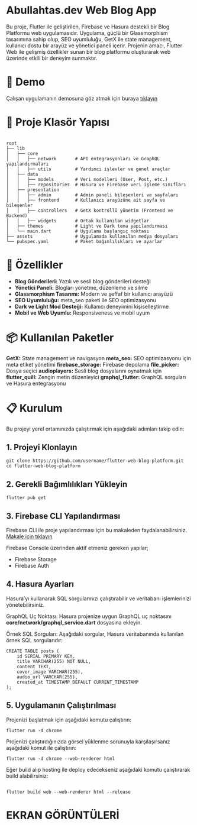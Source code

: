 # Abullahtas.dev Web Blog App

Bu proje, Flutter ile geliştirilen, Firebase ve Hasura destekli bir Blog Platformu web uygulamasıdır. Uygulama, güçlü bir Glassmorphism tasarımına sahip olup, SEO uyumluluğu, GetX ile state management, kullanıcı dostu bir arayüz ve yönetici paneli içerir. Projenin amacı, Flutter Web ile gelişmiş özellikler sunan bir blog platformu oluşturarak web üzerinde etkili bir deneyim sunmaktır.


# 🔗 Demo
Çalışan uygulamanın demosuna göz atmak için buraya [tıklayın](https://abdullahtas.dev/)

# 📂 Proje Klasör Yapısı

```

root
├── lib
│   ├── core
│   │   ├── network       # API entegrasyonları ve GraphQL yapılandırmaları
│   │   ├── utils         # Yardımcı işlevler ve genel araçlar
│   ├── data
│   │   ├── models        # Veri modelleri (User, Post, etc.)
│   │   ├── repositories  # Hasura ve Firebase veri işleme sınıfları
│   ├── presentation
│   │   ├── admin         # Admin paneli bileşenleri ve sayfaları
│   │   ├── frontend      # Kullanıcı arayüzüne ait sayfa ve bileşenler
│   │   ├── controllers   # GetX kontrollü yönetim (Frontend ve Backend)
│   │   ├── widgets       # Ortak kullanılan widgetlar
│   ├── themes            # Light ve Dark tema yapılandırması
│   └── main.dart         # Uygulama başlangıç noktası
├── assets                # Uygulamada kullanılan medya dosyaları
└── pubspec.yaml          # Paket bağımlılıkları ve ayarlar
```

# 🚀 Özellikler
* **Blog Gönderileri:** Yazılı ve sesli blog gönderileri desteği
* **Yönetici Paneli:** Blogları yönetme, düzenleme ve silme
* **Glassmorphism Tasarımı:** Modern ve şeffaf bir kullanıcı arayüzü
* **SEO Uyumluluğu:** meta_seo paketi ile SEO optimizasyonu
* **Dark ve Light Mod Desteği:** Kullanıcı deneyimini kişiselleştirme
* **Mobil ve Web Uyumlu:** Responsiveness ve mobil uyum

# 📦 Kullanılan Paketler
**GetX:** State management ve navigasyon
**meta_seo:** SEO optimizasyonu için meta etiket yönetimi
**firebase_storage:** Firebase depolama
**file_picker:** Dosya seçici
**audioplayers:** Sesli blog dosyalarını oynatmak için
**flutter_quill:** Zengin metin düzenleyici
**graphql_flutter:** GraphQL sorguları ve Hasura entegrasyonu


# 📋 Kurulum

Bu projeyi yerel ortamınızda çalıştırmak için aşağıdaki adımları takip edin:

## 1. Projeyi Klonlayın

```
git clone https://github.com/username/flutter-web-blog-platform.git
cd flutter-web-blog-platform
```

## 2. Gerekli Bağımlılıkları Yükleyin

```
flutter pub get
```
## 3. Firebase CLI Yapılandırması

Firebase CLI ile proje yapılandırması için bu makaleden faydalanabilirsiniz. [Makale için tıklayın]([https://abdullahtas.dev/](https://abdullahtas.medium.com/flutter-firebase-cli-c47deb4447a7))

Firebase Console üzerinden aktif etmeniz gereken yapılar;

* Firebase Storage
* Firebase Auth

## 4. Hasura Ayarları
Hasura’yı kullanarak SQL sorgularınızı çalıştırabilir ve veritabanı işlemlerinizi yönetebilirsiniz.

GraphQL Uç Noktası: Hasura projenize uygun GraphQL uç noktasını **core/network/graphql_service.dart** dosyasına ekleyin.

Örnek SQL Sorguları: Aşağıdaki sorgular, Hasura veritabanında kullanılan örnek SQL sorgularıdır:

```
CREATE TABLE posts (
    id SERIAL PRIMARY KEY,
    title VARCHAR(255) NOT NULL,
    content TEXT,
    cover_image VARCHAR(255),
    audio_url VARCHAR(255),
    created_at TIMESTAMP DEFAULT CURRENT_TIMESTAMP
);
```

## 5. Uygulamanın Çalıştırılması
Projenizi başlatmak için aşağıdaki komutu çalıştırın:

```
flutter run -d chrome
```

Projenizi çalıştırdığınızda görsel yüklenme sorunuyla karşılaşırsanız aşağıdaki komut ile çalıştırın:

```
flutter run -d chrome --web-renderer html

```

Eğer build alıp hosting ile deploy edecekseniz aşağıdaki komutu çalıştırarak build alabilirsiniz:

```

flutter build web --web-renderer html --release

```




# EKRAN GÖRÜNTÜLERİ






